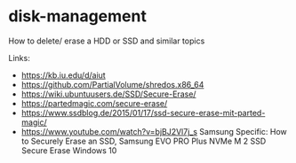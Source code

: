 # disk-management
How to delete/ erase a HDD or SSD and similar topics

Links:
- https://kb.iu.edu/d/aiut
- https://github.com/PartialVolume/shredos.x86_64
- https://wiki.ubuntuusers.de/SSD/Secure-Erase/
- https://partedmagic.com/secure-erase/
- https://www.ssdblog.de/2015/01/17/ssd-secure-erase-mit-parted-magic/
- https://www.youtube.com/watch?v=bjBJ2Vl7j_s Samsung Specific: How to Securely Erase an SSD, Samsung EVO PRO Plus NVMe M 2 SSD Secure Erase Windows 10
